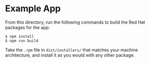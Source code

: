 # Example App

From this directory, run the following commands to build the Red Hat packages for the app:

```
$ npm install
$ npm run build
```

Take the `.rpm` file in `dist/installers/` that matches your machine architecture, and install it as you would with any other package.
